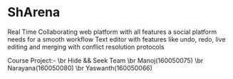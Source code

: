 # ShArena

Real Time Collaborating web platform with all features a social platform needs for a smooth workflow
Text editor with features like undo, redo, live editing and merging with conflict resolution protocols

Course Project:- \br
Hide && Seek Team \br
Manoj(160050075) \br
Narayana(160050080) \br
Yaswanth(160050066)
